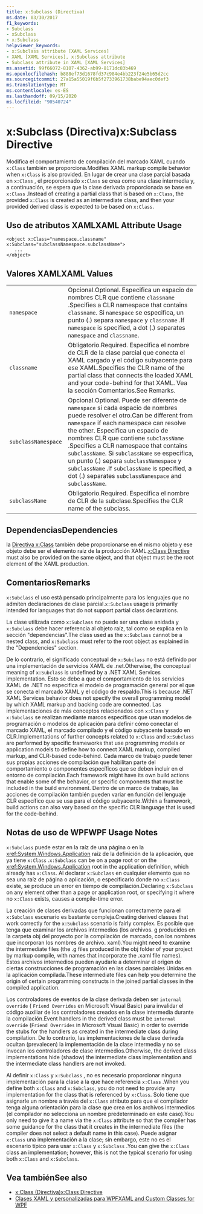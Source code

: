 ```yaml
---
title: x:Subclass (Directiva)
ms.date: 03/30/2017
f1_keywords:
- Subclass
- xSubclass
- x:Subclass
helpviewer_keywords:
- x:Subclass attribute [XAML Services]
- XAML [XAML Services], x:Subclass attribute
- Subclass attribute in XAML [XAML Services]
ms.assetid: 99f66072-8107-4362-ab99-8171dc83b469
ms.openlocfilehash: b888ef73d1678fd37c984e4bb223f24e5b65d2cc
ms.sourcegitcommit: 27a15a55019f6b5f2733961738babe94aec0def3
ms.translationtype: MT
ms.contentlocale: es-ES
ms.lasthandoff: 09/15/2020
ms.locfileid: "90540724"
---
```

# <a name="xsubclass-directive"></a><span data-ttu-id="60ad9-102">x:Subclass (Directiva)</span><span class="sxs-lookup"><span data-stu-id="60ad9-102">x:Subclass Directive</span></span>

<span data-ttu-id="60ad9-103">Modifica el comportamiento de compilación del marcado XAML cuando `x:Class` también se proporciona.</span><span class="sxs-lookup"><span data-stu-id="60ad9-103">Modifies XAML markup compile behavior when `x:Class` is also provided.</span></span> <span data-ttu-id="60ad9-104">En lugar de crear una clase parcial basada en `x:Class` , el proporcionado `x:Class` se crea como una clase intermedia y, a continuación, se espera que la clase derivada proporcionada se base en `x:Class` .</span><span class="sxs-lookup"><span data-stu-id="60ad9-104">Instead of creating a partial class that is based on `x:Class`, the provided `x:Class` is created as an intermediate class, and then your provided derived class is expected to be based on `x:Class`.</span></span>

## <a name="xaml-attribute-usage"></a><span data-ttu-id="60ad9-105">Uso de atributos XAML</span><span class="sxs-lookup"><span data-stu-id="60ad9-105">XAML Attribute Usage</span></span>

```xaml
<object x:Class="namespace.classname" x:Subclass="subclassNamespace.subclassName">
   ...
</object>
```

## <a name="xaml-values"></a><span data-ttu-id="60ad9-106">Valores XAML</span><span class="sxs-lookup"><span data-stu-id="60ad9-106">XAML Values</span></span>

|||
|-|-|
|`namespace`|<span data-ttu-id="60ad9-107">Opcional.</span><span class="sxs-lookup"><span data-stu-id="60ad9-107">Optional.</span></span> <span data-ttu-id="60ad9-108">Especifica un espacio de nombres CLR que contiene `classname` .</span><span class="sxs-lookup"><span data-stu-id="60ad9-108">Specifies a CLR namespace that contains `classname`.</span></span> <span data-ttu-id="60ad9-109">Si `namespace` se especifica, un punto (.) separa `namespace` y `classname` .</span><span class="sxs-lookup"><span data-stu-id="60ad9-109">If `namespace` is specified, a dot (.) separates `namespace` and `classname`.</span></span>|
|`classname`|<span data-ttu-id="60ad9-110">Obligatorio.</span><span class="sxs-lookup"><span data-stu-id="60ad9-110">Required.</span></span> <span data-ttu-id="60ad9-111">Especifica el nombre de CLR de la clase parcial que conecta el XAML cargado y el código subyacente para ese XAML.</span><span class="sxs-lookup"><span data-stu-id="60ad9-111">Specifies the CLR name of the partial class that connects the loaded XAML and your code-behind for that XAML.</span></span> <span data-ttu-id="60ad9-112">Vea la sección Comentarios.</span><span class="sxs-lookup"><span data-stu-id="60ad9-112">See Remarks.</span></span>|
|`subclassNamespace`|<span data-ttu-id="60ad9-113">Opcional.</span><span class="sxs-lookup"><span data-stu-id="60ad9-113">Optional.</span></span> <span data-ttu-id="60ad9-114">Puede ser diferente de `namespace` si cada espacio de nombres puede resolver el otro.</span><span class="sxs-lookup"><span data-stu-id="60ad9-114">Can be different from `namespace` if each namespace can resolve the other.</span></span> <span data-ttu-id="60ad9-115">Especifica un espacio de nombres CLR que contiene `subclassName` .</span><span class="sxs-lookup"><span data-stu-id="60ad9-115">Specifies a CLR namespace that contains `subclassName`.</span></span> <span data-ttu-id="60ad9-116">Si `subclassName` se especifica, un punto (.) separa `subclassNamespace` y `subclassName` .</span><span class="sxs-lookup"><span data-stu-id="60ad9-116">If `subclassName` is specified, a dot (.) separates `subclassNamespace` and `subclassName`.</span></span>|
|`subclassName`|<span data-ttu-id="60ad9-117">Obligatorio.</span><span class="sxs-lookup"><span data-stu-id="60ad9-117">Required.</span></span> <span data-ttu-id="60ad9-118">Especifica el nombre de CLR de la subclase.</span><span class="sxs-lookup"><span data-stu-id="60ad9-118">Specifies the CLR name of the subclass.</span></span>|

## <a name="dependencies"></a><span data-ttu-id="60ad9-119">Dependencias</span><span class="sxs-lookup"><span data-stu-id="60ad9-119">Dependencies</span></span>

<span data-ttu-id="60ad9-120">la [Directiva x:Class](xclass-directive.md) también debe proporcionarse en el mismo objeto y ese objeto debe ser el elemento raíz de la producción XAML.</span><span class="sxs-lookup"><span data-stu-id="60ad9-120">[x:Class Directive](xclass-directive.md) must also be provided on the same object, and that object must be the root element of the XAML production.</span></span>

## <a name="remarks"></a><span data-ttu-id="60ad9-121">Comentarios</span><span class="sxs-lookup"><span data-stu-id="60ad9-121">Remarks</span></span>

<span data-ttu-id="60ad9-122">`x:Subclass` el uso está pensado principalmente para los lenguajes que no admiten declaraciones de clase parcial.</span><span class="sxs-lookup"><span data-stu-id="60ad9-122">`x:Subclass` usage is primarily intended for languages that do not support partial class declarations.</span></span>

<span data-ttu-id="60ad9-123">La clase utilizada como `x:Subclass` no puede ser una clase anidada y `x:Subclass` debe hacer referencia al objeto raíz, tal como se explica en la sección "dependencias".</span><span class="sxs-lookup"><span data-stu-id="60ad9-123">The class used as the `x:Subclass` cannot be a nested class, and `x:Subclass` must refer to the root object as explained in the "Dependencies" section.</span></span>

<span data-ttu-id="60ad9-124">De lo contrario, el significado conceptual de `x:Subclass` no está definido por una implementación de servicios XAML de .net.</span><span class="sxs-lookup"><span data-stu-id="60ad9-124">Otherwise, the conceptual meaning of `x:Subclass` is undefined by a .NET XAML Services implementation.</span></span> <span data-ttu-id="60ad9-125">Esto se debe a que el comportamiento de los servicios XAML de .NET no especifica el modelo de programación general por el que se conecta el marcado XAML y el código de respaldo.</span><span class="sxs-lookup"><span data-stu-id="60ad9-125">This is because .NET XAML Services behavior does not specify the overall programming model by which XAML markup and backing code are connected.</span></span> <span data-ttu-id="60ad9-126">Las implementaciones de más conceptos relacionados con `x:Class` y `x:Subclass` se realizan mediante marcos específicos que usan modelos de programación o modelos de aplicación para definir cómo conectar el marcado XAML, el marcado compilado y el código subyacente basado en CLR.</span><span class="sxs-lookup"><span data-stu-id="60ad9-126">Implementations of further concepts related to `x:Class` and `x:Subclass` are performed by specific frameworks that use programming models or application models to define how to connect XAML markup, compiled markup, and CLR-based code-behind.</span></span> <span data-ttu-id="60ad9-127">Cada marco de trabajo puede tener sus propias acciones de compilación que habilitan parte del comportamiento o componentes específicos que se deben incluir en el entorno de compilación.</span><span class="sxs-lookup"><span data-stu-id="60ad9-127">Each framework might have its own build actions that enable some of the behavior, or specific components that must be included in the build environment.</span></span> <span data-ttu-id="60ad9-128">Dentro de un marco de trabajo, las acciones de compilación también pueden variar en función del lenguaje CLR específico que se usa para el código subyacente.</span><span class="sxs-lookup"><span data-stu-id="60ad9-128">Within a framework, build actions can also vary based on the specific CLR language that is used for the code-behind.</span></span>

## <a name="wpf-usage-notes"></a><span data-ttu-id="60ad9-129">Notas de uso de WPF</span><span class="sxs-lookup"><span data-stu-id="60ad9-129">WPF Usage Notes</span></span>

<span data-ttu-id="60ad9-130">`x:Subclass` puede estar en la raíz de una página o en la <xref:System.Windows.Application> raíz de la definición de la aplicación, que ya tiene `x:Class` .</span><span class="sxs-lookup"><span data-stu-id="60ad9-130">`x:Subclass` can be on a page root or on the <xref:System.Windows.Application> root in the application definition, which already has `x:Class`.</span></span> <span data-ttu-id="60ad9-131">Al declarar `x:Subclass` en cualquier elemento que no sea una raíz de página o aplicación, o especificarlo donde no `x:Class` existe, se produce un error en tiempo de compilación.</span><span class="sxs-lookup"><span data-stu-id="60ad9-131">Declaring `x:Subclass` on any element other than a page or application root, or specifying it where no `x:Class` exists, causes a compile-time error.</span></span>

<span data-ttu-id="60ad9-132">La creación de clases derivadas que funcionan correctamente para el `x:Subclass` escenario es bastante compleja.</span><span class="sxs-lookup"><span data-stu-id="60ad9-132">Creating derived classes that work correctly for the `x:Subclass` scenario is fairly complex.</span></span> <span data-ttu-id="60ad9-133">Es posible que tenga que examinar los archivos intermedios (los archivos. g producidos en la carpeta obj del proyecto por la compilación de marcado, con los nombres que incorporan los nombres de archivo. xaml).</span><span class="sxs-lookup"><span data-stu-id="60ad9-133">You might need to examine the intermediate files (the .g files produced in the obj folder of your project by markup compile, with names that incorporate the .xaml file names).</span></span> <span data-ttu-id="60ad9-134">Estos archivos intermedios pueden ayudarle a determinar el origen de ciertas construcciones de programación en las clases parciales Unidas en la aplicación compilada.</span><span class="sxs-lookup"><span data-stu-id="60ad9-134">These intermediate files can help you determine the origin of certain programming constructs in the joined partial classes in the compiled application.</span></span>

<span data-ttu-id="60ad9-135">Los controladores de eventos de la clase derivada deben ser `internal override` ( `Friend Overrides` en Microsoft Visual Basic) para invalidar el código auxiliar de los controladores creados en la clase intermedia durante la compilación.</span><span class="sxs-lookup"><span data-stu-id="60ad9-135">Event handlers in the derived class must be `internal override` (`Friend Overrides` in Microsoft Visual Basic) in order to override the stubs for the handlers as created in the intermediate class during compilation.</span></span> <span data-ttu-id="60ad9-136">De lo contrario, las implementaciones de la clase derivada ocultan (prevalecen) la implementación de la clase intermedia y no se invocan los controladores de clase intermedios.</span><span class="sxs-lookup"><span data-stu-id="60ad9-136">Otherwise, the derived class implementations hide (shadow) the intermediate class implementation and the intermediate class handlers are not invoked.</span></span>

<span data-ttu-id="60ad9-137">Al definir `x:Class` y `x:Subclass` , no es necesario proporcionar ninguna implementación para la clase a la que hace referencia `x:Class` .</span><span class="sxs-lookup"><span data-stu-id="60ad9-137">When you define both `x:Class` and `x:Subclass`, you do not need to provide any implementation for the class that is referenced by `x:Class`.</span></span> <span data-ttu-id="60ad9-138">Solo tiene que asignarle un nombre a través del `x:Class` atributo para que el compilador tenga alguna orientación para la clase que crea en los archivos intermedios (el compilador no selecciona un nombre predeterminado en este caso).</span><span class="sxs-lookup"><span data-stu-id="60ad9-138">You only need to give it a name via the `x:Class` attribute so that the compiler has some guidance for the class that it creates in the intermediate files (the compiler does not select a default name in this case).</span></span> <span data-ttu-id="60ad9-139">Puede asignar `x:Class` una implementación a la clase; sin embargo, este no es el escenario típico para usar `x:Class` y `x:Subclass` .</span><span class="sxs-lookup"><span data-stu-id="60ad9-139">You can give the `x:Class` class an implementation; however, this is not the typical scenario for using both `x:Class` and `x:Subclass`.</span></span>

## <a name="see-also"></a><span data-ttu-id="60ad9-140">Vea también</span><span class="sxs-lookup"><span data-stu-id="60ad9-140">See also</span></span>

- [<span data-ttu-id="60ad9-141">x:Class (Directiva)</span><span class="sxs-lookup"><span data-stu-id="60ad9-141">x:Class Directive</span></span>](xclass-directive.md)
- [<span data-ttu-id="60ad9-142">Clases XAML y personalizadas para WPF</span><span class="sxs-lookup"><span data-stu-id="60ad9-142">XAML and Custom Classes for WPF</span></span>](/dotnet/desktop/wpf/advanced/xaml-and-custom-classes-for-wpf)
